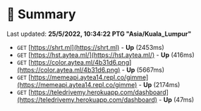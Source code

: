 # 📖 Summary
Last updated: **25/5/2022, 10:34:22 PTG "Asia/Kuala_Lumpur"**

- `GET` [https://shrt.ml](https://shrt.ml) - **Up** (2453ms)
- `GET` [https://hst.aytea.ml/](https://hst.aytea.ml/) - **Up** (416ms)
- `GET` [https://color.aytea.ml/4b31d6.png](https://color.aytea.ml/4b31d6.png) - **Up** (5667ms)
- `GET` [https://memeapi.aytea14.repl.co/gimme](https://memeapi.aytea14.repl.co/gimme) - **Up** (2174ms)
- `GET` [https://teledrivemy.herokuapp.com/dashboard](https://teledrivemy.herokuapp.com/dashboard) - **Up** (47ms)
